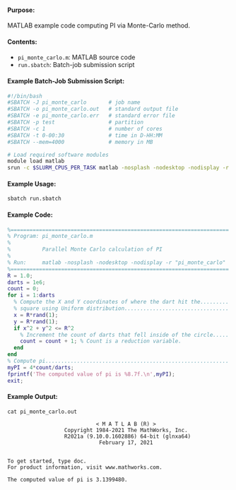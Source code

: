 #### Purpose:

MATLAB example code computing PI via Monte-Carlo method.

#### Contents:

* <code>pi\_monte\_carlo.m</code>: MATLAB source code
* <code>run.sbatch</code>: Batch-job submission script

#### Example Batch-Job Submission Script:

```bash
#!/bin/bash
#SBATCH -J pi_monte_carlo       # job name
#SBATCH -o pi_monte_carlo.out   # standard output file
#SBATCH -e pi_monte_carlo.err   # standard error file
#SBATCH -p test                 # partition
#SBATCH -c 1                    # number of cores
#SBATCH -t 0-00:30              # time in D-HH:MM
#SBATCH --mem=4000              # memory in MB

# Load required software modules
module load matlab
srun -c $SLURM_CPUS_PER_TASK matlab -nosplash -nodesktop -nodisplay -r "pi_monte_carlo"
```

#### Example Usage:

```bash
sbatch run.sbatch
```

#### Example Code:

```matlab
%=====================================================================
% Program: pi_monte_carlo.m
%
%          Parallel Monte Carlo calculation of PI
%
% Run:     matlab -nosplash -nodesktop -nodisplay -r "pi_monte_carlo"
%=====================================================================
R = 1.0;
darts = 1e6;
count = 0;
for i = 1:darts
  % Compute the X and Y coordinates of where the dart hit the.........
  % square using Uniform distribution.................................
  x = R*rand(1);
  y = R*rand(1);
  if x^2 + y^2 <= R^2
    % Increment the count of darts that fell inside of the circle.....
    count = count + 1; % Count is a reduction variable.
  end
end
% Compute pi..........................................................
myPI = 4*count/darts;
fprintf('The computed value of pi is %8.7f.\n',myPI);
exit;
```

#### Example Output:

```
cat pi_monte_carlo.out 

                            < M A T L A B (R) >
                  Copyright 1984-2021 The MathWorks, Inc.
                  R2021a (9.10.0.1602886) 64-bit (glnxa64)
                             February 17, 2021

 
To get started, type doc.
For product information, visit www.mathworks.com.
 
The computed value of pi is 3.1399480.
```
